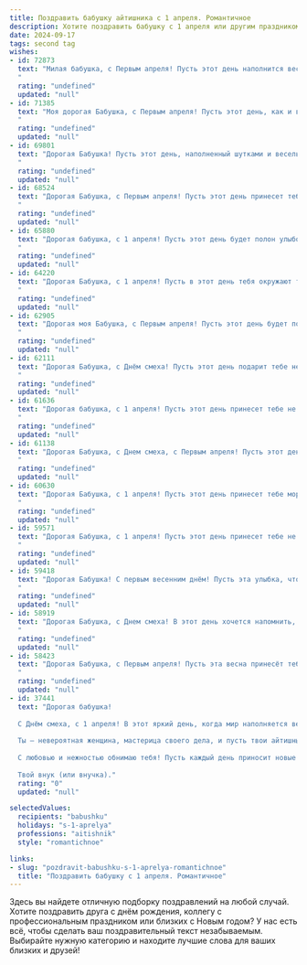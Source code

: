 ```yaml
---
title: Поздравить бабушку айтишника с 1 апреля. Романтичное
description: Хотите поздравить бабушку с 1 апреля или другим праздником? Наш ИИ создаст незабываемое поздравление, а вы обязательно выделитесь среди других.  
date: 2024-09-17
tags: second tag
wishes:
- id: 72873
  text: "Милая бабушка, с Первым апреля! Пусть этот день наполнится весенней радостью и теплом, как твоя забота обо мне. Ты –  мой самый верный друг, и я не устану благодарить тебя за бесконечную любовь и поддержку. Пусть твой оптимизм и вдохновение остаются с тобой вечно, как строка в программе, написанной твоей умелой рукой.
  "
  rating: "undefined"
  updated: "null"
- id: 71385
  text: "Моя дорогая Бабушка, с Первым апреля! Пусть этот день, как и все ваши дни, будет наполнен радостью, теплом и, конечно же, новыми технологиями!
  "
  rating: "undefined"
  updated: "null"
- id: 69801
  text: "Дорогая Бабушка! Пусть этот день, наполненный шутками и весельем, станет для тебя напоминанием о том, как ты умеешь смеяться и радоваться жизни. Хочу пожелать тебе, чтобы в твоем мире царили гармония и уют, а душа всегда оставалась молодой и светлой, как весенний день. С 1 апреля!
  "
  rating: "undefined"
  updated: "null"
- id: 68524
  text: "Дорогая Бабушка, с Первым апреля! Пусть этот день принесет тебе не только шутки и смех, но и море романтики, словно код, написанный на языке любви. Ты прекраснее любого алгоритма, а твоя душа -  самая прекрасная программа.
  "
  rating: "undefined"
  updated: "null"
- id: 65880
  text: "Дорогая бабушка, с 1 апреля! Пусть этот день будет полон улыбок, как и все твои дни, полные любви и заботы. Ты – самый чудесный и самый родной человек в моей жизни, всегда готовый поддержать и помочь. Пусть твоя жизнь будет наполнена радостью и светом, как код, написанный с любовью, и пусть все твои мечты сбываются! ❤️
  "
  rating: "undefined"
  updated: "null"
- id: 64220
  text: "Дорогая Бабушка, с 1 апреля! Пусть в этот день тебя окружают только радостные события и улыбки, как волшебный код, запускающий в жизнь только счастье и удачу. Пусть твоя программистская душа всегда находит решения для всех проблем, а твоя любовь к нам, как самый мощный алгоритм, будет крепнуть с каждым днем. С праздником!
  "
  rating: "undefined"
  updated: "null"
- id: 62905
  text: "Дорогая моя Бабушка, с Первым апреля! Пусть этот день будет полон солнечных улыбок, как код, написанный с любовью. Желаю, чтобы каждый твой день был наполнен joy, как в успешной разработке!
  "
  rating: "undefined"
  updated: "null"
- id: 62111
  text: "Дорогая Бабушка, с Днём смеха! Пусть этот день подарит тебе не меньше радости, чем ты даришь нам каждый день своим теплом и заботой. Желаю, чтобы в твоей жизни всегда было место для шуток, юмора и, конечно же, любви. Пусть твоя душа остаётся такой же юной и светлой, как весенний рассвет, а сердце — полным вдохновения и новых начинаний. С любовью, твои  (имя).
  "
  rating: "undefined"
  updated: "null"
- id: 61636
  text: "Дорогая бабушка, с 1 апреля! Пусть этот день принесет тебе не только улыбки и радость, но и яркие, незабываемые моменты. Пусть твоя жизнь будет полна любви, тепла и, конечно же, интересных задач, которые ты, как истинный айтишник, будешь с легкостью решать. 🥰 комплиментов не жалею, тебе они очень идут! 🎉
  "
  rating: "undefined"
  updated: "null"
- id: 61138
  text: "Дорогая Бабушка, с Днем смеха, с Первым апреля! Пусть этот день принесет тебе море улыбок, а твоя жизнь будет полна светлых событий, как код, написанный с любовью.
  "
  rating: "undefined"
  updated: "null"
- id: 60630
  text: "Дорогая Бабушка, с 1 апреля! Пусть этот день принесет тебе море улыбок, а твоя жизнь будет полна ярких красок, как лучшие алгоритмы, созданные твоим внуком-айтишником! 💖
  "
  rating: "undefined"
  updated: "null"
- id: 59571
  text: "Дорогая Бабушка, с 1 апреля! Пусть этот день принесет тебе не только весеннее настроение, но и множество приятных сюрпризов от твоих любимых программистов, которые, как и ты, умеют создавать настоящие чудеса в виртуальном мире.
  "
  rating: "undefined"
  updated: "null"
- id: 59418
  text: "Дорогая Бабушка! С первым весенним днём! Пусть эта улыбка, что расцветает на твоем лице, как первые подснежники, не покидает тебя весь год. Пусть твоя жизнь будет яркой, как код на языке программирования, и доброй, как строка \"Hello, World!\". С Днём Рождения!
  "
  rating: "undefined"
  updated: "null"
- id: 58919
  text: "Дорогая Бабушка, с Днем смеха! В этот день хочется напомнить, как ты умеешь смешить всех своим оптимизмом и юмором, как ты мастерски управляешься с современными технологиями, достойная айтишница нашего времени! Желаю тебе бесконечного заряда позитива, чтобы в твоей жизни царила только радость и любовь. Пусть каждый день будет наполнен яркими красками, как строчки твоего кода.
  "
  rating: "undefined"
  updated: "null"
- id: 58423
  text: "Дорогая Бабушка, с Первым апреля! Пусть эта весна принесёт тебе море любви, солнечных улыбок и радостных мгновений. Пусть твой мир будет наполнен теплом, заботой и нежностью, а все твои мечты обязательно сбудутся.
  "
  rating: "undefined"
  updated: "null"
- id: 37441
  text: "Дорогая бабушка!
  
  С Днём смеха, с 1 апреля! В этот яркий день, когда мир наполняется весельем и радостью, хочу пожелать тебе океан счастья и море улыбок. Пусть каждый миг будет таким же чудесным, как твоя забота и любовь, которые ты даришь всем нам.
  
  Ты — невероятная женщина, мастерица своего дела, и пусть твои айтишные горизонты всегда сопутствуют успех и вдохновение. Позволь себе немного пофантазировать и расслабиться, ведь за каждым «смешным» событием стоит мудрость и теплота, которые ты с легкостью передаешь нам.
  
  С любовью и нежностью обнимаю тебя! Пусть каждый день приносит новые радости и приятные сюрпризы.
  
  Твой внук (или внучка)."
  rating: "0"
  updated: "null"

selectedValues:
  recipients: "babushku"
  holidays: "s-1-aprelya"
  professions: "aitishnik"
  style: "romantichnoe"

links:
- slug: "pozdravit-babushku-s-1-aprelya-romantichnoe"
  title: "Поздравить бабушку с 1 апреля. Романтичное"
---
```


Здесь вы найдете отличную подборку поздравлений на любой случай. 
Хотите поздравить друга с днём рождения, коллегу с профессиональным праздником или близких с Новым годом? У нас есть всё, чтобы сделать ваш поздравительный текст незабываемым. Выбирайте нужную категорию и находите лучшие слова для ваших близких и друзей!
